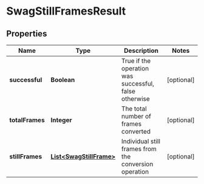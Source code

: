
# SwagStillFramesResult

## Properties
Name | Type | Description | Notes
------------ | ------------- | ------------- | -------------
**successful** | **Boolean** | True if the operation was successful, false otherwise |  [optional]
**totalFrames** | **Integer** | The total number of frames converted |  [optional]
**stillFrames** | [**List&lt;SwagStillFrame&gt;**](SwagStillFrame.md) | Individual still frames from the conversion operation |  [optional]



